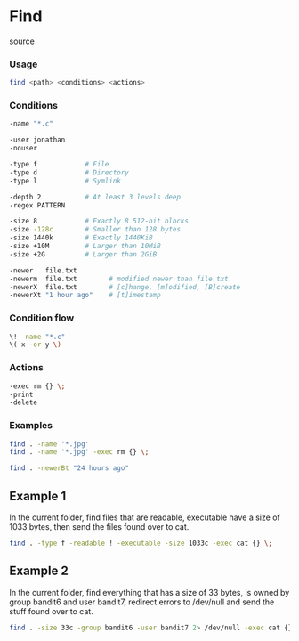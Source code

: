 # Find

[source](https://devhints.io/find)


### Usage

```bash
find <path> <conditions> <actions>
```

### Conditions

```bash
-name "*.c"
```

```bash
-user jonathan
-nouser
```

```bash
-type f            # File
-type d            # Directory
-type l            # Symlink
```

```bash
-depth 2           # At least 3 levels deep
-regex PATTERN
```

```bash
-size 8            # Exactly 8 512-bit blocks 
-size -128c        # Smaller than 128 bytes
-size 1440k        # Exactly 1440KiB
-size +10M         # Larger than 10MiB
-size +2G          # Larger than 2GiB
```

```bash
-newer   file.txt
-newerm  file.txt        # modified newer than file.txt
-newerX  file.txt        # [c]hange, [m]odified, [B]create
-newerXt "1 hour ago"    # [t]imestamp
```

### Condition flow

```bash
\! -name "*.c"
\( x -or y \)
```

### Actions

```bash
-exec rm {} \;
-print
-delete
```

### Examples

```bash
find . -name '*.jpg'
find . -name '*.jpg' -exec rm {} \;
```

```bash
find . -newerBt "24 hours ago"
```


## Example 1

In the current folder, find files that are readable, executable have a size of 1033 bytes, then send the files found over to cat.

```bash
find . -type f -readable ! -executable -size 1033c -exec cat {} \;
```

## Example 2

In the current folder, find everything that has a size of 33 bytes, is owned by group bandit6 and user bandit7, redirect errors to /dev/null and send the stuff found over to cat.

```bash
find . -size 33c -group bandit6 -user bandit7 2> /dev/null -exec cat {} \;
```
